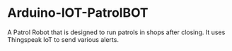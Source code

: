 # Arduino-IOT-PatrolBOT
A Patrol Robot that is designed to run patrols in shops after closing. It uses Thingspeak IoT to send various alerts.
